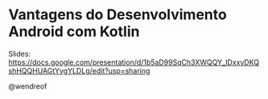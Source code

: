 # Vantagens do Desenvolvimento Android com Kotlin

Slides: https://docs.google.com/presentation/d/1b5aD99SqCh3XWQQY_IDxxyDKQshHQQHUAGtYvgYLDLg/edit?usp=sharing

@wendreof
